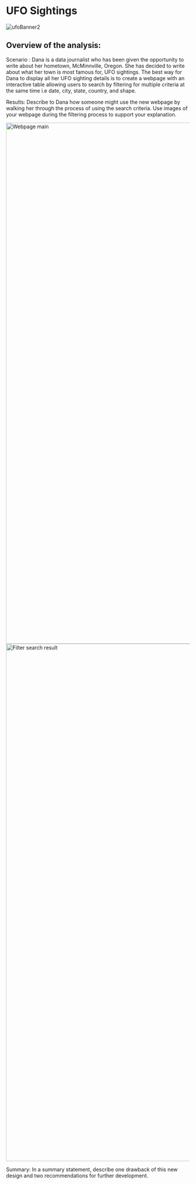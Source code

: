 # UFO Sightings

![ufoBanner2](https://user-images.githubusercontent.com/81998045/124376387-c9822a00-dc74-11eb-8e1d-f5520c2fe98a.png)


## Overview of the analysis:
Scenario : Dana is a data journalist who has been given the opportunity to write about her hometown, McMinnville, Oregon. She has decided to write about what her town is most famous for, UFO sightings. The best way for Dana to display all her UFO sighting details is to create a webpage with an interactive table allowing users to search by filtering for multiple criteria at the same time i.e date, city, state, country, and shape.


Results: Describe to Dana how someone might use the new webpage by walking her through the process of using the search criteria. Use images of your webpage during the filtering process to support your explanation.



<img width="1424" alt="Webpage main" src="https://user-images.githubusercontent.com/81998045/124375206-ffbcab00-dc6e-11eb-984e-583bac89ca4c.png">



<img width="1414" alt="Filter search result" src="https://user-images.githubusercontent.com/81998045/124375229-2c70c280-dc6f-11eb-89c7-5b27d29d893c.png">







Summary: In a summary statement, describe one drawback of this new design and two recommendations for further development.
